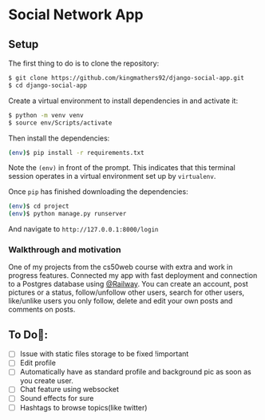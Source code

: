 # Social Network App

## Setup

The first thing to do is to clone the repository:

```sh
$ git clone https://github.com/kingmathers92/django-social-app.git
$ cd django-social-app
```

Create a virtual environment to install dependencies in and activate it:

```sh
$ python -m venv venv
$ source env/Scripts/activate
```

Then install the dependencies:

```sh
(env)$ pip install -r requirements.txt
```

Note the `(env)` in front of the prompt. This indicates that this terminal
session operates in a virtual environment set up by `virtualenv`.

Once `pip` has finished downloading the dependencies:

```sh
(env)$ cd project
(env)$ python manage.py runserver
```

And navigate to `http://127.0.0.1:8000/login`

### Walkthrough and motivation

One of my projects from the cs50web course with extra and work in progress features. Connected my app with fast deployment and connection to a Postgres database using [@Railway](https://railway.app/). You can create an account, post pictures or a status, follow/unfollow other users, search for other users, like/unlike users you only follow, delete and edit your own posts and comments on posts.

## To Do🔧:

- [ ] Issue with static files storage to be fixed !important
- [ ] Edit profile
- [ ] Automatically have as standard profile and background pic as soon as you create user.
- [ ] Chat feature using websocket
- [ ] Sound effects for sure
- [ ] Hashtags to browse topics(like twitter)
